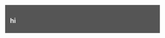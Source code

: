 <!DOCTYPE html>

<style>
  .header {
  position: sticky;
  top: 0;
  padding: 10px 16px;
  background: #555;
  color: #f1f1f1;
}
</style>

<html lang="en">

<body>
  <div class="header" id="Header">
    <h2> hi </h2>
  </div>
</body>

</html>
